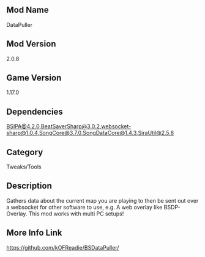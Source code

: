 ## Mod Name
DataPuller

## Mod Version
2.0.8

## Game Version
1.17.0

## Dependencies
BSIPA@4.2.0,BeatSaverSharp@3.0.2,websocket-sharp@1.0.4,SongCore@3.7.0,SongDataCore@1.4.3,SiraUtil@2.5.8

## Category
Tweaks/Tools

## Description
Gathers data about the current map you are playing to then be sent out over a websocket for other software to use, e.g. A web overlay like BSDP-Overlay. This mod works with multi PC setups!

## More Info Link
https://github.com/kOFReadie/BSDataPuller/